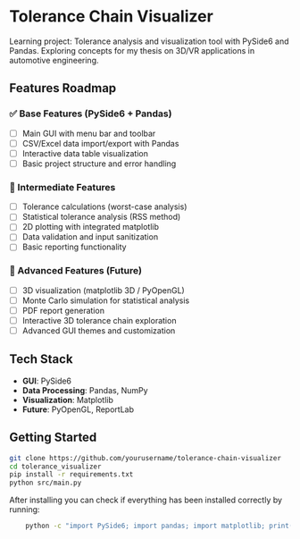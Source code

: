 # Tolerance Chain Visualizer

Learning project: Tolerance analysis and visualization tool with PySide6 and Pandas. 
Exploring concepts for my thesis on 3D/VR applications in automotive engineering.

## Features Roadmap

### ✅ Base Features (PySide6 + Pandas)
- [ ] Main GUI with menu bar and toolbar
- [ ] CSV/Excel data import/export with Pandas
- [ ] Interactive data table visualization
- [ ] Basic project structure and error handling

### 🚧 Intermediate Features
- [ ] Tolerance calculations (worst-case analysis)
- [ ] Statistical tolerance analysis (RSS method)
- [ ] 2D plotting with integrated matplotlib
- [ ] Data validation and input sanitization
- [ ] Basic reporting functionality

### 🎯 Advanced Features (Future)
- [ ] 3D visualization (matplotlib 3D / PyOpenGL)
- [ ] Monte Carlo simulation for statistical analysis
- [ ] PDF report generation
- [ ] Interactive 3D tolerance chain exploration
- [ ] Advanced GUI themes and customization

## Tech Stack
- **GUI**: PySide6
- **Data Processing**: Pandas, NumPy
- **Visualization**: Matplotlib
- **Future**: PyOpenGL, ReportLab

## Getting Started
```bash
git clone https://github.com/yourusername/tolerance-chain-visualizer
cd tolerance_visualizer
pip install -r requirements.txt
python src/main.py
```

After installing you can check if everything has been installed correctly by running:
```bash
    python -c "import PySide6; import pandas; import matplotlib; print('✅ All libraries installed successfully!')"
```
